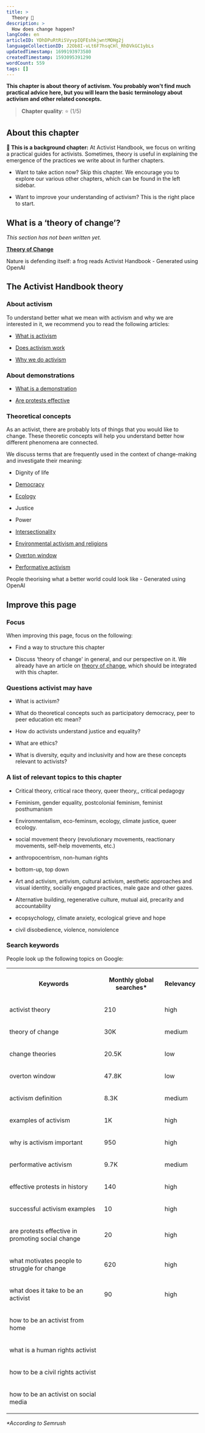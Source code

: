 ```yaml
---
title: >
  Theory 📖
description: >
  How does change happen?
langCode: en
articleID: YDhDPuRtRiSVyvpIQFEshkjwntMOHg2j
languageCollectionID: J2Ob8I-vLt6F7hsqCHl_RhDVkGC1ybLs
updatedTimestamp: 1699193973580
createdTimestamp: 1593095391290
wordCount: 559
tags: []
---
```


**This chapter is about theory of activism. You probably won't find much practical advice here, but you will learn the basic terminology about activism and other related concepts.**

> **Chapter quality**: ⭐️ (1/5)

## About this chapter

**🧠 This is a background chapter:** At Activist Handbook, we focus on writing a practical guides for activists. Sometimes, theory is useful in explaining the emergence of the practices we write about in further chapters.

-   Want to take action now? Skip this chapter. We encourage you to explore our various other chapters, which can be found in the left sidebar.
    
-   Want to improve your understanding of activism? This is the right place to start.
    

## What is a ‘theory of change’?

_This section has not been written yet._

[**Theory of Change**](/theory/change)

Nature is defending itself: a frog reads Activist Handbook - Generated using OpenAI

## The Activist Handbook theory

### About activism

To understand better what we mean with activism and why we are interested in it, we recommend you to read the following articles:

-   [What is activism](/theory/what-is-activism)
    
-   [Does activism work](/theory/does-activism-work)
    
-   [Why we do activism](/theory/why-do-activism)
    

### About demonstrations

-   [What is a demonstration](/theory/demonstration)
    
-   [Are protests effective](/theory/are-protests-effective)
    

### Theoretical concepts

As an activist, there are probably lots of things that you would like to change. These theoretic concepts will help you understand better how different phenomena are connected.

We discuss terms that are frequently used in the context of change-making and investigate their meaning:

-   Dignity of life
    
-   [Democracy](/theory/democracy)
    
-   [Ecology](/theory/ecology)
    
-   Justice
    
-   Power
    
-   [Intersectionality](/theory/intersectionality)
    
-   [Environmental activism and religions](/theory/activism_and_religions)
    
-   [Overton window](/theory/overton-window)
    
-   [Performative activism](/theory/performative-activism)
    

People theorising what a better world could look like - Generated using OpenAI

## Improve this page

### Focus

When improving this page, focus on the following:

-   Find a way to structure this chapter
    
-   Discuss ‘theory of change' in general, and our perspective on it. We already have an article on [theory of change](/theory/change), which should be integrated with this chapter.
    

### Questions activist may have

-   What is activism?
    
-   What do theoretical concepts such as participatory democracy, peer to peer education etc mean?
    
-   How do activists understand justice and equality?
    
-   What are ethics?
    
-   What is diversity, equity and inclusivity and how are these concepts relevant to activists?
    

### A list of relevant topics to this chapter

-   Critical theory, critical race theory, queer theory,, critical pedagogy
    
-   Feminism, gender equality, postcolonial feminism, feminist posthumanism
    
-   Environmentalism, eco-feminsm, ecology, climate justice, queer ecology.
    
-   social movement theory (revolutionary movements, reactionary movements, self-help movements, etc.)
    
-   anthropocentrism, non-human rights
    
-   bottom-up, top down
    
-   Art and activism, artivism, cultural activism, aesthetic approaches and visual identity, socially engaged practices, male gaze and other gazes.
    
-   Alternative building, regenerative culture, mutual aid, precarity and accountability
    
-   ecopsychology, climate anxiety, ecological grieve and hope
    
-   civil disobedience, violence, nonviolence
    

### Search keywords

People look up the following topics on Google:

<table><tbody><tr><th><p>Keywords</p></th><th><p>Monthly global searches*</p></th><th><p>Relevancy</p></th></tr><tr><td><p>activist theory</p></td><td><p>210</p></td><td><p>high</p></td></tr><tr><td><p>theory of change</p></td><td><p>30K</p></td><td><p>medium</p></td></tr><tr><td><p>change theories</p></td><td><p>20.5K</p></td><td><p>low</p></td></tr><tr><td><p>overton window</p></td><td><p>47.8K</p></td><td><p>low</p></td></tr><tr><td><p>activism definition</p></td><td><p>8.3K</p></td><td><p>medium</p></td></tr><tr><td><p>examples of activism</p></td><td><p>1K</p></td><td><p>high</p></td></tr><tr><td><p>why is activism important</p></td><td><p>950</p></td><td><p>high</p></td></tr><tr><td><p>performative activism</p></td><td><p>9.7K</p></td><td><p>medium</p></td></tr><tr><td><p>effective protests in history</p></td><td><p>140</p></td><td><p>high</p></td></tr><tr><td><p>successful activism examples</p></td><td><p>10</p></td><td><p>high</p></td></tr><tr><td><p>are protests effective in promoting social change</p></td><td><p>20</p></td><td><p>high</p></td></tr><tr><td><p>what motivates people to struggle for change</p></td><td><p>620</p></td><td><p>high</p></td></tr><tr><td><p>what does it take to be an activist</p></td><td><p>90</p></td><td><p>high</p></td></tr><tr><td><p>how to be an activist from home</p></td><td><p></p></td><td><p></p></td></tr><tr><td><p>what is a human rights activist</p></td><td><p></p></td><td><p></p></td></tr><tr><td><p>how to be a civil rights activist</p></td><td><p></p></td><td><p></p></td></tr><tr><td><p>how to be an activist on social media</p></td><td><p></p></td><td><p></p></td></tr></tbody></table>

_\*According to Semrush_